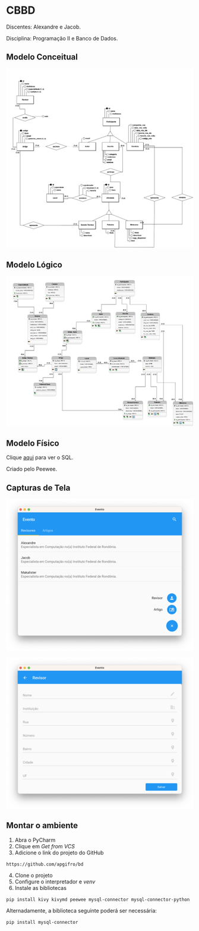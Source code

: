# CBBD

Discentes: Alexandre e Jacob.

Disciplina: Programação II e Banco de Dados.

## Modelo Conceitual

![modelo_conceitual](/base/conceitual/CBBD-F.png)

## Modelo Lógico

![modelo_logico](/base/logico/CBBD-L-F.png)

## Modelo Físico

Clique [aqui](/base/fisico/sql.txt) para ver o SQL.

Criado pelo Peewee.

## Capturas de Tela

![main_screen](/base/telas/main.png)

![corrector_screen](/base/telas/corrector.png)

## Montar o ambiente

1. Abra o PyCharm
2. Clique em _Get from VCS_
3. Adicione o link do projeto do GitHub
```
https://github.com/apgifro/bd
```
4. Clone o projeto
5. Configure o interpretador e _venv_
6. Instale as bibliotecas
```
pip install kivy kivymd peewee mysql-connector mysql-connector-python
```
Alternadamente, a biblioteca seguinte poderá ser necessária:
```
pip install mysql-connector
```

